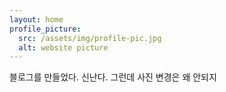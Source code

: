 ```yaml
---
layout: home
profile_picture:
  src: /assets/img/profile-pic.jpg
  alt: website picture
---
```


<p>
  블로그를 만들었다. 신난다.
  그런데 사진 변경은 왜 안되지
</p>



